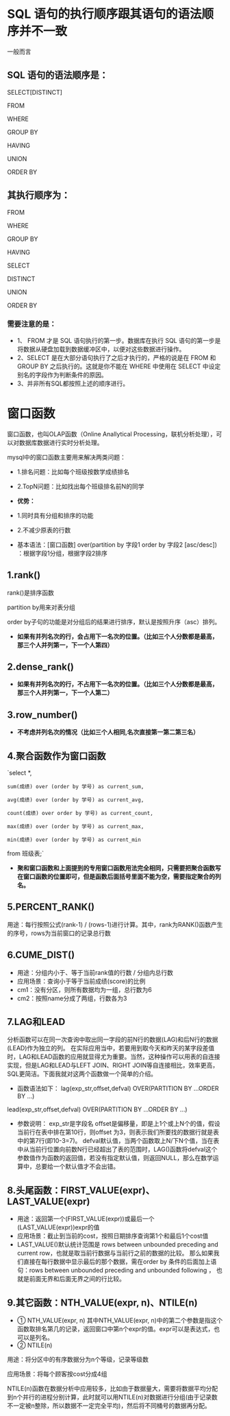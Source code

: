 
# SQL 语句的执行顺序跟其语句的语法顺序并不一致
一般而言
## SQL 语句的语法顺序是：
SELECT[DISTINCT]

FROM

WHERE

GROUP BY

HAVING

UNION

ORDER BY

## 其执行顺序为：
FROM

WHERE

GROUP BY

HAVING

SELECT

DISTINCT

UNION

ORDER BY
### 需要注意的是：
* 1、 FROM 才是 SQL 语句执行的第一步。数据库在执行 SQL 语句的第一步是将数据从硬盘加载到数据缓冲区中，以便对这些数据进行操作。
* 2、SELECT 是在大部分语句执行了之后才执行的，严格的说是在 FROM 和 GROUP BY 之后执行的。这就是你不能在 WHERE 中使用在 SELECT 中设定别名的字段作为判断条件的原因。
* 3、并非所有SQL都按照上述的顺序进行。

# 窗口函数
窗口函数，也叫OLAP函数（Online Anallytical Processing，联机分析处理），可以对数据库数据进行实时分析处理。

mysql中的窗口函数主要用来解决两类问题：

* 1.排名问题：比如每个班级按数学成绩排名

* 2.TopN问题：比如找出每个班级排名前N的同学

* **优势：**

* 1.同时具有分组和排序的功能
* 2.不减少原表的行数
* 基本语法：\[窗口函数] over(partition by 字段1 order by 字段2 \[asc/desc]) ：根据字段1分组，根据字段2排序

## 1.rank() 
rank()是排序函数

partition by用来对表分组

order by子句的功能是对分组后的结果进行排序，默认是按照升序（asc）排列。

* **如果有并列名次的行，会占用下一名次的位置。（比如三个人分数都是最高，那三个人并列第一，下一个人第四）**

## 2.dense_rank()

* **如果有并列名次的行，不占用下一名次的位置。（比如三个人分数都是最高，那三个人并列第一，下一个人第二）**

## 3.row_number()

* **不考虑并列名次的情况（比如三个人相同,名次直接第一第二第三名）**

## 4.聚合函数作为窗口函数
`select *,

    sum(成绩) over (order by 学号) as current_sum,

    avg(成绩) over (order by 学号) as current_avg,

    count(成绩) over order by 学号) as current_count,

    max(成绩) over (order by 学号) as current_max,

    min(成绩) over (order by 学号) as current_min

from 班级表;`

* **聚和窗口函数和上面提到的专用窗口函数用法完全相同，只需要把聚合函数写在窗口函数的位置即可，但是函数后面括号里面不能为空，需要指定聚合的列名。**

## 5.PERCENT_RANK()

用途：每行按照公式(rank-1) / (rows-1)进行计算。其中，rank为RANK()函数产生的序号，rows为当前窗口的记录总行数

## 6.CUME_DIST()
* 用途：分组内小于、等于当前rank值的行数 / 分组内总行数
* 应用场景：查询小于等于当前成绩(score)的比例
* cm1：没有分区，则所有数据均为一组，总行数为6
* cm2：按照name分成了两组，行数各为3

## 7.LAG和LEAD
分析函数可以在同一次查询中取出同一字段的前N行的数据(LAG)和后N行的数据(LEAD)作为独立的列。
在实际应用当中，若要用到取今天和昨天的某字段差值时，LAG和LEAD函数的应用就显得尤为重要。当然，这种操作可以用表的自连接实现，但是LAG和LEAD与LEFT JOIN、RIGHT JOIN等自连接相比，效率更高，SQL更简洁。下面我就对这两个函数做一个简单的介绍。
* 函数语法如下：
lag(exp_str,offset,defval) OVER(PARTITION BY …ORDER BY …)

lead(exp_str,offset,defval) OVER(PARTITION BY …ORDER BY …)
* 参数说明：
exp_str是字段名
offset是偏移量，即是上1个或上N个的值，假设当前行在表中排在第10行，则offset 为3，则表示我们所要找的数据行就是表中的第7行(即10-3=7)。
defval默认值，当两个函数取上N/下N个值，当在表中从当前行位置向前数N行已经超出了表的范围时，LAG()函数将defval这个参数值作为函数的返回值，若没有指定默认值，则返回NULL，那么在数学运算中，总要给一个默认值才不会出错。


## 8.头尾函数：FIRST_VALUE(expr)、LAST_VALUE(expr)
* 用途：返回第一个(FIRST_VALUE(expr))或最后一个(LAST_VALUE(expr))expr的值
* 应用场景：截止到当前的cost，按照日期排序查询第1个和最后1个cost值
* LAST_VALUE()默认统计范围是 rows between unbounded preceding and current row，也就是取当前行数据与当前行之前的数据的比较。
那么如果我们直接在每行数据中显示最后的那个数据，需在order by 条件的后面加上语句：rows between unbounded preceding and unbounded following ， 也就是前面无界和后面无界之间的行比较。

## 9.其它函数：NTH_VALUE(expr, n)、NTILE(n)
* ① NTH_VALUE(expr, n)
其中NTH_VALUE(expr, n)中的第二个参数是指这个函数取排名第几的记录，返回窗口中第n个expr的值。expr可以是表达式，也可以是列名。
* ② NTILE(n)

用途：将分区中的有序数据分为n个等级，记录等级数

应用场景：将每个顾客按cost分成4组

NTILE(n)函数在数据分析中应用较多，比如由于数据量大，需要将数据平均分配到n个并行的进程分别计算，此时就可以用NTILE(n)对数据进行分组(由于记录数不一定被n整除，所以数据不一定完全平均)，然后将不同桶号的数据再分配。